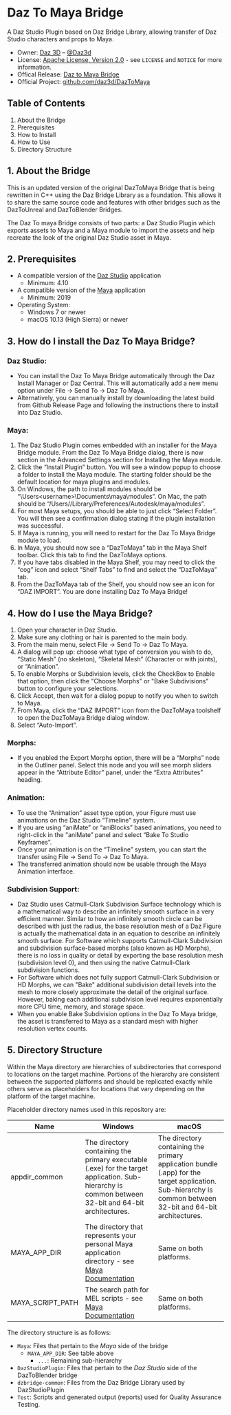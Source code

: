 # Daz To Maya Bridge
A Daz Studio Plugin based on Daz Bridge Library, allowing transfer of Daz Studio characters and props to Maya.

* Owner: [Daz 3D][OwnerURL] – [@Daz3d][TwitterURL]
* License: [Apache License, Version 2.0][LicenseURL] - see ``LICENSE`` and ``NOTICE`` for more information.
* Offical Release: [Daz to Maya Bridge][ProductURL]
* Official Project: [github.com/daz3d/DazToMaya][RepositoryURL]


## Table of Contents
1. About the Bridge
2. Prerequisites
3. How to Install
4. How to Use
5. Directory Structure


## 1. About the Bridge
This is an updated version of the original DazToMaya Bridge that is being rewritten in C++ using the Daz Bridge Library as a foundation.  This allows it to share the same source code and features with other bridges such as the DazToUnreal and DazToBlender Bridges.

The Daz To maya Bridge consists of two parts: a Daz Studio Plugin which exports assets to Maya and a Maya module to import the assets and help recreate the look of the original Daz Studio asset in Maya.


## 2. Prerequisites
* A compatible version of the [Daz Studio][DazStudioURL] application
  * Minimum: 4.10
* A compatible version of the [Maya][MayaURL] application
  * Minimum: 2019
* Operating System:
  * Windows 7 or newer
  * macOS 10.13 (High Sierra) or newer


## 3. How do I install the Daz To Maya Bridge?
### Daz Studio:
-	You can install the Daz To Maya Bridge automatically through the Daz Install Manager or Daz Central.  This will automatically add a new menu option under File -> Send To -> Daz To Maya.
-	Alternatively, you can manually install by downloading the latest build from Github Release Page and following the instructions there to install into Daz Studio.

### Maya:
1.	The Daz Studio Plugin comes embedded with an installer for the Maya Bridge module.  From the Daz To Maya Bridge dialog, there is now section in the Advanced Settings section for Installing the Maya module.
2.	Click the “Install Plugin” button.  You will see a window popup to choose a folder to install the Maya module.  The starting folder should be the default location for maya plugins and modules.
3.	On Windows, the path to install modules should be “\Users\<username>\Documents\maya\modules”.  On Mac, the path should be “/Users/<username>/Library/Preferences/Autodesk/maya/modules”.
4.	For most Maya setups, you should be able to just click “Select Folder”.  You will then see a confirmation dialog stating if the plugin installation was successful.
5.	If Maya is running, you will need to restart for the Daz To Maya Bridge module to load.
6.	In Maya, you should now see a “DazToMaya” tab in the Maya Shelf toolbar.  Click this tab to find the DazToMaya options.
7.	If you have tabs disabled in the Maya Shelf, you may need to click the “cog” icon and select “Shelf Tabs” to find and select the “DazToMaya” tab.
8.	From the DazToMaya tab of the Shelf, you should now see an icon for “DAZ IMPORT”.  You are done installing Daz To Maya Bridge!

 
## 4. How do I use the Maya Bridge?
1.	Open your character in Daz Studio.
2.	Make sure any clothing or hair is parented to the main body.
3.	From the main menu, select File -> Send To -> Daz To Maya.
4.	A dialog will pop up: choose what type of conversion you wish to do, “Static Mesh” (no skeleton), “Skeletal Mesh” (Character or with joints), or “Animation”.
5.	To enable Morphs or Subdivision levels, click the CheckBox to Enable that option, then click the "Choose Morphs" or "Bake  Subdivisions" button to configure your selections.
6.	Click Accept, then wait for a dialog popup to notify you when to switch to Maya.
7.	From Maya, click the “DAZ IMPORT” icon from the DazToMaya toolshelf to open the DazToMaya Bridge dialog window.
8.	Select “Auto-Import”.

### Morphs:
-	If you enabled the Export Morphs option, there will be a “Morphs” node in the Outliner panel.  Select this node and you will see morph sliders appear in the “Attribute Editor” panel, under the “Extra Attributes” heading.

### Animation:
-	To use the “Animation” asset type option, your Figure must use animations on the Daz Studio “Timeline” system.  
-	If you are using “aniMate” or “aniBlocks” based animations, you need to right-click in the "aniMate” panel and select “Bake To Studio Keyframes”.  
-	Once your animation is on the “Timeline” system, you can start the transfer using File -> Send To -> Daz To Maya.  
-	The transferred animation should now be usable through the Maya Animation interface.

### Subdivision Support:
-	Daz Studio uses Catmull-Clark Subdivision Surface technology which is a mathematical way to describe an infinitely smooth surface in a very efficient manner. Similar to how an infinitely smooth circle can be described with just the radius, the base resolution mesh of a Daz Figure is actually the mathematical data in an equation to describe an infinitely smooth surface. For Software which supports Catmull-Clark Subdivision and subdivision surface-based morphs (also known as HD Morphs), there is no loss in quality or detail by exporting the base resolution mesh (subdivision level 0), and then using the native Catmull-Clark subdivision functions.
-	For Software which does not fully support Catmull-Clark Subdivision or HD Morphs, we can "Bake" additional subdivision detail levels into the mesh to more closely approximate the detail of the original surface. However, baking each additional subdivision level requires exponentially more CPU time, memory, and storage space.
-	When you enable Bake Subdivision options in the Daz To Maya bridge, the asset is transferred to Maya as a standard mesh with higher resolution vertex counts.


## 5. Directory Structure
Within the Maya directory are hierarchies of subdirectories that correspond to locations on the target machine. Portions of the hierarchy are consistent between the supported platforms and should be replicated exactly while others serve as placeholders for locations that vary depending on the platform of the target machine.

Placeholder directory names used in this repository are:

Name  | Windows  | macOS
------------- | ------------- | -------------
appdir_common  | The directory containing the primary executable (.exe) for the target application.  Sub-hierarchy is common between 32-bit and 64-bit architectures.  | The directory containing the primary application bundle (.app) for the target application.  Sub-hierarchy is common between 32-bit and 64-bit architectures.
MAYA_APP_DIR  | The directory that represents your personal Maya application directory - see [Maya Documentation][MayaDocsURL]  | Same on both platforms.
MAYA_SCRIPT_PATH  | The search path for MEL scripts - see [Maya Documentation][MayaDocsURL]  | Same on both platforms.

The directory structure is as follows:

- `Maya`:                  Files that pertain to the _Maya_ side of the bridge
  - `MAYA_APP_DIR`:  See table above
    - `...`:            Remaining sub-hierarchy
- `DazStudioPlugin`:          Files that pertain to the _Daz Studio_ side of the DazToBlender bridge
- `dzbridge-common`:          Files from the Daz Bridge Library used by DazStudioPlugin
- `Test`:                     Scripts and generated output (reports) used for Quality Assurance Testing.

[OwnerURL]: https://www.daz3d.com
[TwitterURL]: https://twitter.com/Daz3d
[LicenseURL]: http://www.apache.org/licenses/LICENSE-2.0
[ProductURL]: https://www.daz3d.com/daz-to-maya-bridge
[RepositoryURL]: https://github.com/daz3d/DazToMaya/
[DazStudioURL]: https://www.daz3d.com/get_studio
[MayaURL]: https://www.autodesk.com/products/maya
[MayaDocsURL]: https://knowledge.autodesk.com/support/maya/getting-started/caas/CloudHelp/cloudhelp/2019/ENU/Maya-EnvVar/files/GUID-228CCA33-4AFE-4380-8C3D-18D23F7EAC72-htm.html#

